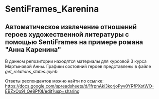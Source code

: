 # SentiFrames_Karenina

## Автоматическое извлечение отношений героев художественной литературы с помощью SentiFrames на примере романа "Анна Каренина"

 В данном репозитории находятся материалы для курсовой 3 курса Мартыновой Анны. Графики состояний героев представлены в файле *get_relations_states.ipynb*
 
 Ответы респондентов можно найти по ссылке: https://docs.google.com/spreadsheets/d/1frpnAki3korjoPyv0YRfPXotWO-EBZxOo9l_Qe8Pf0I/edit?usp=sharing
 
 
